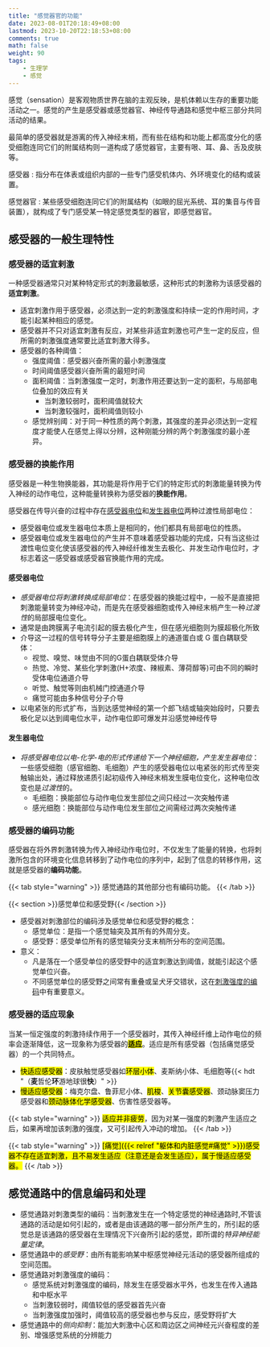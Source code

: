 ```yaml
---
title: "感觉器官的功能"
date: 2023-08-01T20:18:49+08:00
lastmod: 2023-10-20T22:18:53+08:00
comments: true
math: false
weight: 90
tags:
    - 生理学
    - 感觉
---
```


感觉（sensation）是客观物质世界在脑的主观反映，是机体赖以生存的重要功能活动之一。感觉的产生是感受器或感觉器官、神经传导通路和感觉中枢三部分共同活动的结果。

最简单的感受器就是游离的传入神经末梢，而有些在结构和功能上都高度分化的感受细胞连同它们的附属结构则一道构成了感觉器官，主要有哏、耳、鼻、舌及皮肤等。

感受器
: 指分布在体表或组织内部的一些专门感受机体内、外环境变化的结构或装置。

感觉器官
: 某些感受细胞连同它们的附属结构（如眼的屈光系统、耳的集音与传音装置），就构成了专门感受某一特定感觉类型的器官，即感觉器官。

<!--more-->


## 感受器的一般生理特性

### 感受器的适宜剌激

一种感受器通常只对某种特定形式的刺激最敏感，这种形式的刺激称为该感受器的**适宜刺激**。

- 适宜刺激作用于感受器，必须达到一定的刺激强度和持续一定的作用时间，才能引起某种相应的感觉。
- 感受器并不只对适宜刺激有反应，对某些非适宜刺激也可产生一定的反应，但所需的刺激强度通常要比适宜刺激大得多。
- 感受器的各种阈值：
    - 强度阈值：感受器兴奋所需的最小刺激强度
    - 时间阈值感受器兴奋所需的最短时间
    - 面积阈值：当刺激强度一定时，刺激作用还要达到一定的面积，与局部电位叠加的效应有关
        - 当刺激较弱时，面积阈值就较大
        - 当刺激较强时，面积阈值则较小
    - 感觉辨别阈：对于同一种性质的两个刺激，其强度的差异必须达到一定程度才能使人在感觉上得以分辨，这种刚能分辨的两个刺激强度的最小差异。

### 感受器的换能作用

感受器是一种生物换能器，其功能是将作用于它们的特定形式的刺激能量转换为传入神经的动作电位，这种能量转换称为感受器的**换能作用**。

感受器在传导兴奋的过程中存在[感受器电位](#感受器电位)和[发生器电位](#发生器电位)两种过渡性局部电位：

- 感受器电位或发生器电位本质上是相同的，他们都具有局部电位的性质。
- 感受器电位或发生器电位的产生并不意味着感受器功能的完成，只有当这些过渡性电位变化使该感受器的传入神经纤维发生去极化、并发生动作电位时，才标志着这一感受器或感受器官换能作用的完成。

#### 感受器电位

- *感受器电位将刺激转换成局部电位*：在感受器的换能过程中，一般不是直接把刺激能量转变为神经冲动，而是先在感受器细胞或传入神经末梢产生一种*过渡性*的局部膜电位变化。
- 通常是由跨膜离子电流引起的膜去极化产生，但在感光细胞则为膜超极化所致
- 介导这一过程的信号转导分子主要是细胞膜上的通道蛋白或 G 蛋白耦联受体：
    - 视觉、嗅觉、味觉由不同的G蛋白耦联受体介导
    - 热觉、冷觉、某些化学刺激(H+浓度、辣椒素、薄荷醇等)可由不同的瞬时受体电位通道介导
    - 听觉、触觉等则由机械门控通道介导
    - 痛觉可能由多种信号分子介导
- 以电紧张的形式扩布，当到达感觉神经的第一个郎飞结或轴突始段时，只要去极化足以达到阈电位水平，动作电位即可爆发并沿感觉神经传导

#### 发生器电位

- *将感受器电位以电-化学-电的形式传递给下一个神经细胞，产生发生器电位*：一些感受细胞（感官细胞、毛细胞）产生的感受器电位以电紧张的形式传至突触输出处，通过释放递质引起初级传入神经末梢发生膜电位变化，这种电位改变也是*过渡性*的。
    - 毛细胞：换能部位与动作电位发生部位之间只经过一次突触传递
    - 感光细胞：换能部位与动作电位发生部位之间需经过两次突触传递


### 感受器的编码功能

感受器在将外界刺激转换为传入神经动作电位时，不仅发生了能量的转换，也将刺激所包含的环境变化信息转移到了动作电位的序列中，起到了信息的转移作用，这就是感受器的**编码功能**。

{{< tab style="warning" >}}
感觉通路的其他部分也有编码功能。
{{< /tab >}}

{{< section >}}感觉单位和感受野{{< /section >}}

- 感受器对刺激部位的编码涉及感觉单位和感受野的概念：
    - 感觉单位：是指一个感觉轴突及其所有的外周分支。
    - 感受野：感受单位所有的感觉轴突分支末梢所分布的空间范围。
- 意义：
    - 凡是落在一个感受单位的感受野中的适宜刺激达到阈值，就能引起这个感觉单位兴奋。
    - 不同感觉单位的感受野之间常有重叠或呈犬牙交错状，这在[刺激强度的编码](#感觉通路中的信息编码和处理)中有重要意义。

### 感受器的适应现象

当某一恒定强度的刺激持续作用于一个感受器时，其传入神经纤维上动作电位的频率会逐渐降低，这一现象称为感受器的<mark>**适应**</mark>。适应是所有感受器（包括痛觉感受器）的一个共同特点。

- <mark>快适应感受器</mark>：皮肤触觉感受器如<mark>环层小体</mark>、麦斯纳小体、毛细胞等{{< hdt "（**麦**哲伦**环**游地球很**快**）" >}}
- <mark>慢适应感受器</mark>：梅克尔盘、鲁菲尼小体、<mark>肌梭</mark>、<mark>关节囊感受器</mark>、颈动脉窦压力感受器和<mark>颈动脉体化学感受器</mark>、伤害性感受器等。

{{< tab style="warning" >}}
<mark>适应并非疲劳</mark>，因为对某一强度的刺激产生适应之后，如果再增加该刺激的强度，又可引起传入冲动的增加。
{{< /tab >}}

{{< tab style="warning" >}}
<mark>[痛觉]({{< relref "躯体和内脏感觉#痛觉" >}})感受器不存在适宜刺激，且不易发生适应（注意还是会发生适应），属于慢适应感受器。</mark>
{{< /tab >}}

## 感觉通路中的信息编码和处理

- 感觉通路对刺激类型的编码：当刺激发生在一个特定感觉的神经通路时,不管该通路的活动是如何引起的，或者是由该通路的哪一部分所产生的，所引起的感觉总是该通路的感受器在生理情况下兴奋所引起的感觉，即所谓的*特异神经能量定律*。
- 感觉通路中的*感受野*：由所有能影响某中枢感觉神经元活动的感受器所组成的空间范围。
- 感觉通路对刺激强度的编码：
    - 感觉系统对刺激强度的编码，除发生在感受器水平外，也发生在传入通路和中枢水平
    - 当刺激较弱时，阈值较低的感受器首先兴奋
    - 当刺激强度加强时，阈值较高的感受器也参与反应，感受野将扩大
- 感觉通路中的*侧向抑制*：能加大刺激中心区和周边区之间神经元兴奋程度的差别、增强感觉系统的分辨能力
